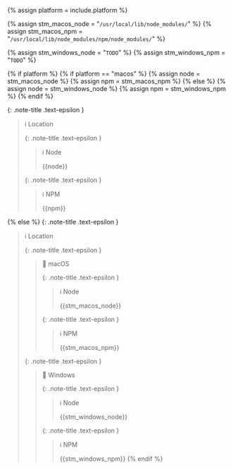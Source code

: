 <!-- _includes/docs/env/nodejs/ -->

{% assign platform = include.platform %}

{% assign stm_macos_node =  "`/usr/local/lib/node_modules/`" %}
{% assign stm_macos_npm =  "`/usr/local/lib/node_modules/npm/node_modules/`" %}

{% assign stm_windows_node =  "`TODO`" %}
{% assign stm_windows_npm =  "`TODO`" %}

<!-- macOS & Windows -->
{% if platform %}
    {% if platform == "macos" %}
        {% assign node =  stm_macos_node %}
        {% assign npm =  stm_macos_npm %}
    {% else %}
        {% assign node =  stm_windows_node %}
        {% assign npm =  stm_windows_npm %}
    {% endif %}

{: .note-title .text-epsilon }
> ℹ️ Location
>
> {: .note-title .text-epsilon }
>> ℹ️ Node
>> 
>> {{node}}
>
> {: .note-title .text-epsilon }
>> ℹ️ NPM
>> 
>> {{npm}}

<!-- ALL -->
{% else %}
{: .note-title .text-epsilon }
> ℹ️ Location
>
> {: .note-title .text-epsilon }
>> 🔘 macOS
>>
>> {: .note-title .text-epsilon }
>>> ℹ️ Node
>>>
>>> {{stm_macos_node}}
>>
>> {: .note-title .text-epsilon }
>>> ℹ️ NPM
>>>
>>> {{stm_macos_npm}}
>
> {: .note-title .text-epsilon }
>> 🔘 Windows
>>
>> {: .note-title .text-epsilon }
>>> ℹ️ Node
>>>
>>> {{stm_windows_node}}
>>
>> {: .note-title .text-epsilon }
>>> ℹ️ NPM
>>>
>>> {{stm_windows_npm}}
{% endif %}
